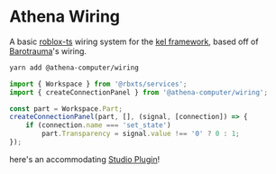 # Athena Wiring
A basic [roblox-ts](https://github.com/roblox-ts/roblox-ts) wiring system for the [kel framework](https://github.com/voxelified/kel), based off of [Barotrauma](https://github.com/Regalis11/Barotrauma)'s wiring.
```sh
yarn add @athena-computer/wiring
```

```ts
import { Workspace } from '@rbxts/services';
import { createConnectionPanel } from '@athena-computer/wiring';

const part = Workspace.Part;
createConnectionPanel(part, [], (signal, [connection]) => {
	if (connection.name === 'set_state')
		part.Transparency = signal.value !== '0' ? 0 : 1;
});
```

here's an accommodating [Studio Plugin](https://create.roblox.com/marketplace/asset/14782494874/Wiring-Library-Assist)!
